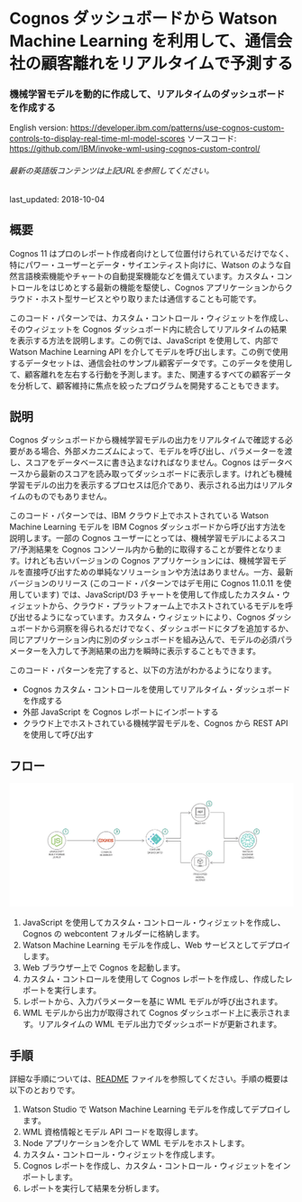 # Cognos ダッシュボードから Watson Machine Learning を利用して、通信会社の顧客離れをリアルタイムで予測する

### 機械学習モデルを動的に作成して、リアルタイムのダッシュボードを作成する

English version: https://developer.ibm.com/patterns/use-cognos-custom-controls-to-display-real-time-ml-model-scores
  ソースコード: https://github.com/IBM/invoke-wml-using-cognos-custom-control/

###### 最新の英語版コンテンツは上記URLを参照してください。
last_updated: 2018-10-04

 ## 概要

Cognos 11 はプロのレポート作成者向けとして位置付けられているだけでなく、特にパワー・ユーザーとデータ・サイエンティスト向けに、Watson のような自然言語検索機能やチャートの自動提案機能などを備えています。カスタム・コントロールをはじめとする最新の機能を駆使し、Cognos アプリケーションからクラウド・ホスト型サービスとやり取りまたは通信することも可能です。

このコード・パターンでは、カスタム・コントロール・ウィジェットを作成し、そのウィジェットを Cognos ダッシュボード内に統合してリアルタイムの結果を表示する方法を説明します。この例では、JavaScript を使用して、内部で Watson Machine Learning API を介してモデルを呼び出します。この例で使用するデータセットは、通信会社のサンプル顧客データです。このデータを使用して、顧客離れを左右する行動を予測します。また、関連するすべての顧客データを分析して、顧客維持に焦点を絞ったプログラムを開発することもできます。

## 説明

Cognos ダッシュボードから機械学習モデルの出力をリアルタイムで確認する必要がある場合、外部メカニズムによって、モデルを呼び出し、パラメーターを渡し、スコアをデータベースに書き込まなければなりません。Cognos はデータベースから最新のスコアを読み取ってダッシュボードに表示します。けれども機械学習モデルの出力を表示するプロセスは厄介であり、表示される出力はリアルタイムのものでもありません。

このコード・パターンでは、IBM クラウド上でホストされている Watson Machine Learning モデルを IBM Cognos ダッシュボードから呼び出す方法を説明します。一部の Cognos ユーザーにとっては、機械学習モデルによるスコア/予測結果を Cognos コンソール内から動的に取得することが要件となります。けれども古いバージョンの Cognos アプリケーションには、機械学習モデルを直接呼び出すための単純なソリューションや方法はありません。一方、最新バージョンのリリース (このコード・パターンではデモ用に Cognos 11.0.11 を使用しています) では、JavaScript/D3 チャートを使用して作成したカスタム・ウィジェットから、クラウド・プラットフォーム上でホストされているモデルを呼び出せるようになっています。カスタム・ウィジェットにより、Cognos ダッシュボードから洞察を得られるだけでなく、ダッシュボードにタブを追加するか、同じアプリケーション内に別のダッシュボードを組み込んで、モデルの必須パラメーターを入力して予測結果の出力を瞬時に表示することもできます。

このコード・パターンを完了すると、以下の方法がわかるようになります。

* Cognos カスタム・コントロールを使用してリアルタイム・ダッシュボードを作成する
* 外部 JavaScript を Cognos レポートにインポートする
* クラウド上でホストされている機械学習モデルを、Cognos から REST API を使用して呼び出す

## フロー

![フロー](./images/flow-invoke-wml-cognos.png)

1. JavaScript を使用してカスタム・コントロール・ウィジェットを作成し、Cognos の webcontent フォルダーに格納します。
1. Watson Machine Learning モデルを作成し、Web サービスとしてデプロイします。
1. Web ブラウザー上で Cognos を起動します。
1. カスタム・コントロールを使用して Cognos レポートを作成し、作成したレポートを実行します。
1. レポートから、入力パラメーターを基に WML モデルが呼び出されます。
1. WML モデルから出力が取得されて Cognos ダッシュボード上に表示されます。リアルタイムの WML モデル出力でダッシュボードが更新されます。

## 手順

詳細な手順については、[README](https://github.com/IBM/invoke-wml-using-cognos-custom-control/blob/master/README.md) ファイルを参照してください。手順の概要は以下のとおりです。

1. Watson Studio で Watson Machine Learning モデルを作成してデプロイします。
1. WML 資格情報とモデル API コードを取得します。
1. Node アプリケーションを介して WML モデルをホストします。
1. カスタム・コントロール・ウィジェットを作成します。
1. Cognos レポートを作成し、カスタム・コントロール・ウィジェットをインポートします。
1. レポートを実行して結果を分析します。

